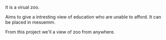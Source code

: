 It is a virual zoo.

Aims to give a intresting view of education who are unable to afford. It can be placed in mesuemm. 

From this project we'll a view of zoo from anywhere.
